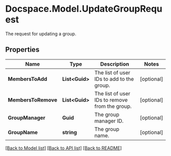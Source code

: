# Docspace.Model.UpdateGroupRequest
The request for updating a group.

## Properties

Name | Type | Description | Notes
------------ | ------------- | ------------- | -------------
**MembersToAdd** | **List&lt;Guid&gt;** | The list of user IDs to add to the group. | [optional] 
**MembersToRemove** | **List&lt;Guid&gt;** | The list of user IDs to remove from the group. | [optional] 
**GroupManager** | **Guid** | The group manager ID. | [optional] 
**GroupName** | **string** | The group name. | [optional] 

[[Back to Model list]](../README.md#documentation-for-models) [[Back to API list]](../README.md#documentation-for-api-endpoints) [[Back to README]](../README.md)

